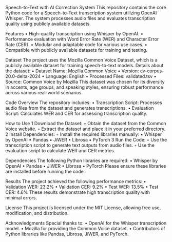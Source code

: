 Speech-to-Text with AI Correction System
This repository contains the core Python code for a Speech-to-Text transcription system utilizing OpenAI Whisper. The system processes audio files and evaluates transcription quality using publicly available datasets.

Features
	•	High-quality transcription using Whisper by OpenAI.
	•	Performance evaluation with Word Error Rate (WER) and Character Error Rate (CER).
	•	Modular and adaptable code for various use cases.
	•	Compatible with publicly available datasets for training and testing.

Dataset
The project uses the Mozilla Common Voice Dataset, which is a publicly available dataset for training speech-to-text models. Details about the dataset:
	•	Dataset Name: Mozilla Common Voice
	•	Version: cv-corpus-20.0-delta-2024
	•	Language: English
	•	Processed Files: validated.tsv
	•	Source: Common Voice by Mozilla
This dataset was chosen for its diversity in accents, age groups, and speaking styles, ensuring robust performance across various real-world scenarios.

Code Overview
The repository includes:
	•	Transcription Script: Processes audio files from the dataset and generates transcriptions.
	•	Evaluation Script: Calculates WER and CER for assessing transcription quality.

How to Use
	1	Download the Dataset:
	◦	Obtain the dataset from the Common Voice website.
	◦	Extract the dataset and place it in your preferred directory.
	2	Install Dependencies:
	◦	Install the required libraries manually:
	▪	Whisper by OpenAI
	▪	Pandas
	▪	JiWER
	▪	Librosa
	▪	PyTorch
	3	Run the Code:
	◦	Use the transcription script to generate text outputs from audio files.
	◦	Use the evaluation script to calculate WER and CER metrics.

Dependencies
The following Python libraries are required:
	•	Whisper by OpenAI
	•	Pandas
	•	JiWER
	•	Librosa
	•	PyTorch
Please ensure these libraries are installed before running the code.

Results
The project achieved the following performance metrics:
	•	Validation WER: 23.2%
	•	Validation CER: 9.2%
	•	Test WER: 13.5%
	•	Test CER: 4.6%
These results demonstrate high transcription quality with minimal errors.

License
This project is licensed under the MIT License, allowing free use, modification, and distribution.

Acknowledgments
Special thanks to:
	•	OpenAI for the Whisper transcription model.
	•	Mozilla for providing the Common Voice dataset.
	•	Contributors of Python libraries like Pandas, Librosa, JiWER, and PyTorch.
